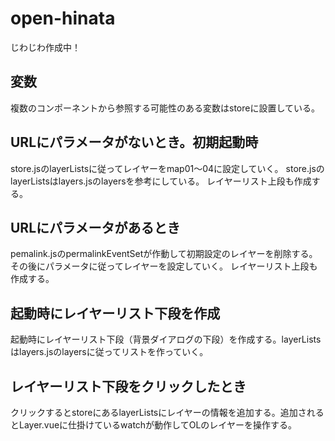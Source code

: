 # open-hinata
じわじわ作成中！
## 変数
複数のコンポーネントから参照する可能性のある変数はstoreに設置している。
## URLにパラメータがないとき。初期起動時
store.jsのlayerListsに従ってレイヤーをmap01～04に設定していく。
store.jsのlayerListsはlayers.jsのlayersを参考にしている。
レイヤーリスト上段も作成する。
## URLにパラメータがあるとき
pemalink.jsのpermalinkEventSetが作動して初期設定のレイヤーを削除する。その後にパラメータに従ってレイヤーを設定していく。
レイヤーリスト上段も作成する。
## 起動時にレイヤーリスト下段を作成
起動時にレイヤーリスト下段（背景ダイアログの下段）を作成する。layerListsはlayers.jsのlayersに従ってリストを作っていく。
## レイヤーリスト下段をクリックしたとき
クリックするとstoreにあるlayerListsにレイヤーの情報を追加する。追加されるとLayer.vueに仕掛けているwatchが動作してOLのレイヤーを操作する。

